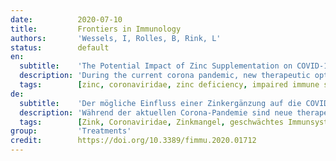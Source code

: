 ```yaml
---
date:          2020-07-10
title:         Frontiers in Immunology
authors:       'Wessels, I, Rolles, B, Rink, L'
status:        default
en:
  subtitle:    'The Potential Impact of Zinc Supplementation on COVID-19 Pathogenesis'
  description: 'During the current corona pandemic, new therapeutic options against this viral disease are urgently desired. Due to the rapid spread and immense number of affected individuals worldwide, cost-effective, globally available, and safe options with minimal side effects and simple application are extremely warranted. This review will therefore discuss the potential of zinc as preventive and therapeutic agent alone or in combination with other strategies, as zinc meets all the above described criteria. While a variety of data on the association of the individual zinc status with viral and respiratory tract infections are available, study evidence regarding COVID-19 is so far missing but can be assumed as was indicated by others and is detailed in this perspective, focusing on re-balancing of the immune response by zinc supplementation. Especially, the role of zinc in viral-induced vascular complications has barely been discussed, so far. Interestingly, most of the risk groups described for COVID-19 are at the same time groups that were associated with zinc deficiency. As zinc is essential to preserve natural tissue barriers such as the respiratory epithelium, preventing pathogen entry, for a balanced function of the immune system and the redox system, zinc deficiency can probably be added to the factors predisposing individuals to infection and detrimental progression of COVID-19. Finally, due to its direct antiviral properties, it can be assumed that zinc administration is beneficial for most of the population, especially those with suboptimal zinc status.'
  tags:        [zinc, coronaviridae, zinc deficiency, impaired immune system]
de:
  subtitle:    'Der mögliche Einfluss einer Zinkergänzung auf die COVID-19-Pathogenese'
  description: 'Während der aktuellen Corona-Pandemie sind neue therapeutische Optionen gegen diese Viruserkrankung dringend erforderlich. Aufgrund der raschen Ausbreitung und der immensen Zahl der weltweit betroffenen Personen sind kostengünstige, global verfügbare und sichere Optionen mit minimalen Nebenwirkungen und einfacher Anwendung dringend erforderlich. In dieser Übersichtsarbeit soll daher das Potenzial von Zink als präventives und therapeutisches Mittel allein oder in Kombination mit anderen Strategien erörtert werden, da Zink alle oben beschriebenen Kriterien erfüllt. Während eine Vielzahl von Daten über den Zusammenhang zwischen dem individuellen Zinkstatus und Virus- und Atemwegsinfektionen vorliegt, fehlen bislang Studienergebnisse zu COVID-19, die jedoch angenommen werden können, wie dies von anderen Autoren bereits angedeutet wurde und in dieser Übersicht näher erläutert wird, wobei der Schwerpunkt auf der Wiederherstellung des Gleichgewichts der Immunantwort durch eine Zinksupplementierung liegt. Insbesondere die Rolle von Zink bei virusbedingten vaskulären Komplikationen wurde bisher kaum diskutiert. Interessanterweise sind die meisten der für COVID-19 beschriebenen Risikogruppen gleichzeitig auch Gruppen, die mit Zinkmangel in Verbindung gebracht wurden. Da Zink für die Aufrechterhaltung natürlicher Gewebebarrieren wie des Atmungsepithels, die das Eindringen von Krankheitserregern verhindern, sowie für eine ausgewogene Funktion des Immunsystems und des Redoxsystems unerlässlich ist, kann Zinkmangel wahrscheinlich zu den Faktoren hinzugezählt werden, die Personen für eine Infektion und einen schädlichen Verlauf von COVID-19 prädisponieren. Schließlich kann aufgrund seiner direkten antiviralen Eigenschaften davon ausgegangen werden, dass die Verabreichung von Zink für einen Großteil der Bevölkerung von Vorteil ist, insbesondere für diejenigen mit einem suboptimalen Zinkstatus.' 
  tags:        [Zink, Coronaviridae, Zinkmangel, geschwächtes Immunsystem]
group:         'Treatments'
credit:        https://doi.org/10.3389/fimmu.2020.01712
---
```

